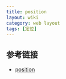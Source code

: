 ```yaml
---
title: position
layout: wiki
category: web layout
tags: [定位]
---
```




## 参考链接

* [position](http://zh.learnlayout.com/position.html)
